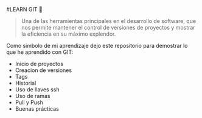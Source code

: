 #LEARN GIT 🌈
> Una de las herramientas principales en el desarrollo de software, que nos permite mantener el control de versiones de proyectos y mostrar la eficiencia en su máximo explendor.

Como simbolo de mi aprendizaje dejo este repositorio para demostrar lo que he aprendido con GIT:
- Inicio de proyectos
- Creacion de versiones
- Tags
- Historial
- Uso de llaves ssh
- Uso de ramas
- Pull y Push
- Buenas prácticas




